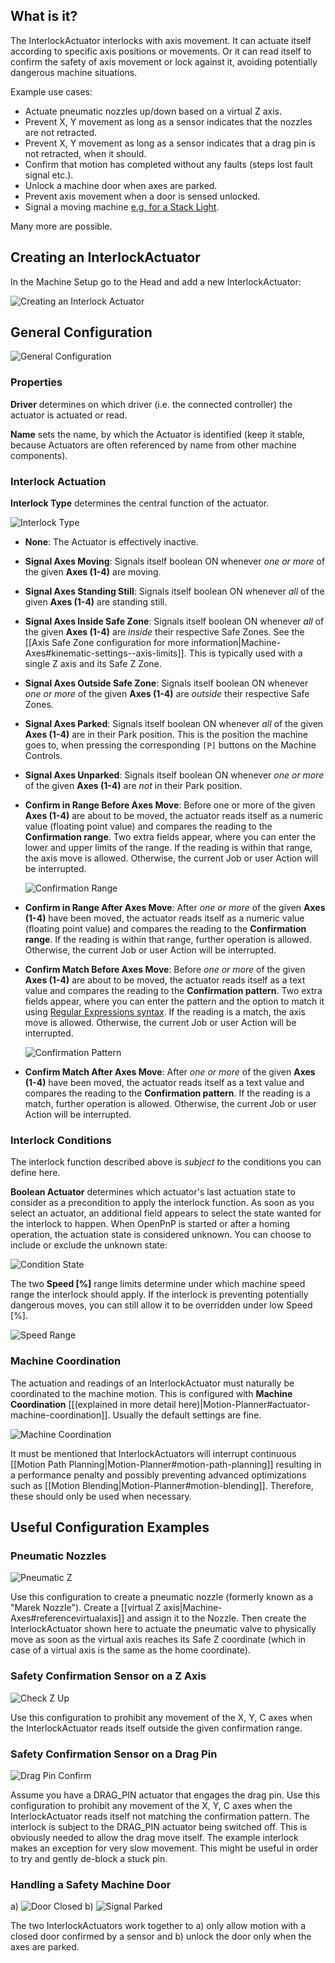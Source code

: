 ## What is it?
The InterlockActuator interlocks with axis movement. It can actuate itself according to specific axis positions or movements. Or it can read itself to confirm the safety of axis movement or lock against it, avoiding potentially dangerous machine situations. 

Example use cases:
* Actuate pneumatic nozzles up/down based on a virtual Z axis. 
* Prevent X, Y movement as long as a sensor indicates that the nozzles are not retracted.
* Prevent X, Y movement as long as a sensor indicates that a drag pin is not retracted, when it should.
* Confirm that motion has completed without any faults (steps lost fault signal etc.).
* Unlock a machine door when axes are parked. 
* Prevent axis movement when a door is sensed unlocked. 
* Signal a moving machine [e.g. for a Stack Light](https://en.wikipedia.org/wiki/Stack_light).

Many more are possible.

## Creating an InterlockActuator
In the Machine Setup go to the Head and add a new InterlockActuator:

![Creating an Interlock Actuator](https://user-images.githubusercontent.com/9963310/98390153-482ab700-2055-11eb-9ca5-557f82dd2e91.png)

## General Configuration 

![General Configuration](https://user-images.githubusercontent.com/9963310/98390535-cc7d3a00-2055-11eb-9095-ec8ac97056bf.png)

### Properties

**Driver** determines on which driver (i.e. the connected controller) the actuator is actuated or read. 

**Name** sets the name, by which the Actuator is identified (keep it stable, because Actuators are often referenced by name from other machine components). 

### Interlock Actuation

**Interlock Type** determines the central function of the actuator. 

![Interlock Type](https://user-images.githubusercontent.com/9963310/98391311-c471ca00-2056-11eb-88ce-85f303b3f158.png)

* **None**: The Actuator is effectively inactive.

* **Signal Axes Moving**: Signals itself boolean ON whenever _one or more_ of the given **Axes (1-4)** are moving. 

* **Signal Axes Standing Still**: Signals itself boolean ON whenever _all_ of the given **Axes (1-4)** are standing still. 

* **Signal Axes Inside Safe Zone**: Signals itself boolean ON whenever _all_ of the given **Axes (1-4)** are _inside_ their respective Safe Zones. See the [[Axis Safe Zone configuration for more information|Machine-Axes#kinematic-settings--axis-limits]]. This is typically used with a single Z axis and its Safe Z Zone. 

* **Signal Axes Outside Safe Zone**: Signals itself boolean ON whenever _one or more_ of the given **Axes (1-4)** are _outside_ their respective Safe Zones. 

* **Signal Axes Parked**: Signals itself boolean ON whenever _all_ of the given **Axes (1-4)** are in their Park position. This is the position the machine goes to, when pressing the corresponding `[P]` buttons on the Machine Controls. 

* **Signal Axes Unparked**: Signals itself boolean ON whenever _one or more_ of the given **Axes (1-4)** are _not_ in their Park position.  

* **Confirm in Range Before Axes Move**: Before one or more of the given **Axes (1-4)** are about to be moved, the actuator reads itself as a numeric value (floating point value) and compares the reading to the **Confirmation range**. Two extra fields appear, where you can enter the lower and upper limits of the range. If the reading is within that range, the axis move is allowed. Otherwise, the current Job or user Action will be interrupted. 

  ![Confirmation Range](https://user-images.githubusercontent.com/9963310/98393188-3ba85d80-2059-11eb-92d2-623cb08cd226.png)

* **Confirm in Range After Axes Move**: After _one or more_ of the given **Axes (1-4)** have been moved, the actuator reads itself as a numeric value (floating point value) and compares the reading to the **Confirmation range**. If the reading is within that range, further operation is allowed. Otherwise, the current Job or user Action will be interrupted. 

* **Confirm Match Before Axes Move**: Before _one or more_ of the given **Axes (1-4)** are about to be moved, the actuator reads itself as a text value and compares the reading to the **Confirmation pattern**. Two extra fields appear, where you can enter the pattern and the option to match it using [Regular Expressions syntax](https://en.wikipedia.org/wiki/Regular_expression). If the reading is a match, the axis move is allowed. Otherwise, the current Job or user Action will be interrupted. 

  ![Confirmation Pattern](https://user-images.githubusercontent.com/9963310/98394542-38ae6c80-205b-11eb-990e-48aea81dd7d6.png)

* **Confirm Match After Axes Move**: After _one or more_ of the given **Axes (1-4)** have been moved, the actuator reads itself as a text value and compares the reading to the **Confirmation pattern**. If the reading is a match, further operation is allowed. Otherwise, the current Job or user Action will be interrupted. 

### Interlock Conditions

The interlock function described above is _subject to_ the conditions you can define here. 

**Boolean Actuator** determines which actuator's last actuation state to consider as a precondition to apply the interlock function. As soon as you select an actuator, an additional field appears to select the state wanted for the interlock to happen. When OpenPnP is started or after a homing operation, the actuation state is considered unknown. You can choose to include or exclude the unknown state:  

![Condition State](https://user-images.githubusercontent.com/9963310/98395354-6ba53000-205c-11eb-8624-ba4791171ea9.png)

The two **Speed [%]** range limits determine under which machine speed range the interlock should apply. If the interlock is preventing potentially dangerous moves, you can still allow it to be overridden under low Speed [%]. 

![Speed Range](https://user-images.githubusercontent.com/9963310/98395737-fd14a200-205c-11eb-8291-afe001405e9e.png)

### Machine Coordination 

The actuation and readings of an InterlockActuator must naturally be coordinated to the machine motion. This is configured with **Machine Coordination** [[(explained in more detail here)|Motion-Planner#actuator-machine-coordination]]. Usually the default settings are fine. 

![Machine Coordination](https://user-images.githubusercontent.com/9963310/98402881-5209e580-2068-11eb-9834-9a078893b4dc.png)

It must be mentioned that InterlockActuators will interrupt continuous [[Motion Path Planning|Motion-Planner#motion-path-planning]] resulting in a performance penalty and possibly preventing advanced optimizations such as [[Motion Blending|Motion-Planner#motion-blending]]. Therefore, these should only be used when necessary. 

## Useful Configuration Examples

### Pneumatic Nozzles

![Pneumatic Z](https://user-images.githubusercontent.com/9963310/98396119-89bf6000-205d-11eb-879d-a108bef3e59b.png)

Use this configuration to create a pneumatic nozzle (formerly known as a "Marek Nozzle"). Create a [[virtual Z axis|Machine-Axes#referencevirtualaxis]] and assign it to the Nozzle. Then create the InterlockActuator shown here to actuate the pneumatic valve to physically move as soon as the virtual axis reaches its Safe Z coordinate (which in case of a virtual axis is the same as the home coordinate).

### Safety Confirmation Sensor on a Z Axis

![Check Z Up](https://user-images.githubusercontent.com/9963310/98396529-2550d080-205e-11eb-9fd5-ee2ac5b7b102.png)

Use this configuration to prohibit any movement of the X, Y, C axes when the InterlockActuator reads itself outside the given confirmation range. 

### Safety Confirmation Sensor on a Drag Pin

![Drag Pin Confirm](https://user-images.githubusercontent.com/9963310/98399736-29cbb800-2063-11eb-8ff3-57e94c8a3d78.png)

Assume you have a DRAG_PIN actuator that engages the drag pin. Use this configuration to prohibit any movement of the X, Y, C axes when the InterlockActuator reads itself not matching the confirmation pattern. The interlock is subject to the DRAG_PIN actuator being switched off. This is obviously needed to allow the drag move itself. The example interlock makes an exception for very slow movement. This might be useful in order to try and gently de-block a stuck pin. 

### Handling a Safety Machine Door

a) ![Door Closed](https://user-images.githubusercontent.com/9963310/98400604-96938200-2064-11eb-9777-342bbcbebb66.png)
 b) ![Signal Parked](https://user-images.githubusercontent.com/9963310/98400561-824f8500-2064-11eb-8b07-e804a64ea16f.png)

The two InterlockActuators work together to a) only allow motion with a closed door confirmed by a sensor and b) unlock the door only when the axes are parked.  

